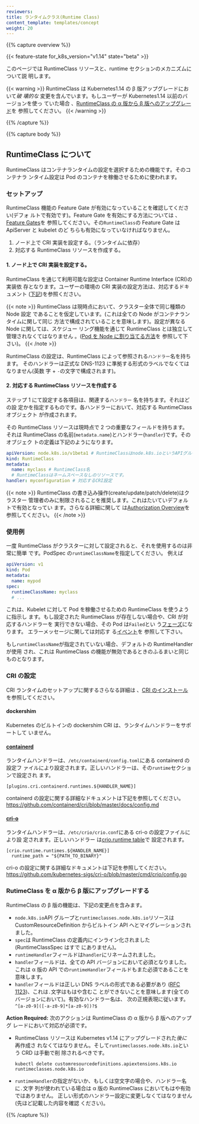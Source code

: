 ```yaml
---
reviewers:
title: ランタイムクラス(Runtime Class)
content_template: templates/concept
weight: 20
---
```


{{% capture overview %}}

{{< feature-state for_k8s_version="v1.14" state="beta" >}}

このページでは RuntimeClass リソースと、runtime セクションのメカニズムについて説
明します。

{{< warning >}} RuntimeClass は Kubernetes1.14 の β 版アップグレードにおいて*破
壊的な* 変更を含んでいます。もしユーザーが Kubernetes1.14 以前のバージョンを使っ
ていた場合
、[RuntimeClass の α 版から β 版へのアップグレード](#upgrading-runtimeclass-from-alpha-to-beta)を
参照してください。 {{< /warning >}}

{{% /capture %}}

{{% capture body %}}

## RuntimeClass について

RuntimeClass はコンテナランタイムの設定を選択するための機能です。そのコンテナラ
ンタイム設定は Pod のコンテナを稼働させるために使われます。

### セットアップ

RuntimeClass 機能の Feature Gate が有効になっていることを確認してください(デフォ
ルトで有効です)。Feature Gate を有効にする方法については
、[Feature Gates](/docs/reference/command-line-tools-reference/feature-gates/)を
参照してください。その`RuntimeClass`の Feature Gate は ApiServer と kubelet のど
ちらも有効になっていなければなりません。

1. ノード上で CRI 実装を設定する。（ランタイムに依存）
2. 対応する RuntimeClass リソースを作成する。

#### 1. ノード上で CRI 実装を設定する。

RuntimeClass を通じて利用可能な設定は Container Runtime Interface (CRI)の実装依
存となります。ユーザーの環境の CRI 実装の設定方法は、対応するドキュメント
([下記](#cri-configuration))を参照ください。

{{< note >}} RuntimeClass は現時点において、クラスター全体で同じ種類の Node 設定
であることを仮定しています。(これは全ての Node がコンテナランタイムに関して同じ
方法で構成されていることを意味します)。設定が異なる Node に関しては、スケジュー
リング機能を通じて RuntimeClass とは独立して管理されなくてはなりません
。([Pod を Node に割り当てる方法](/ja/docs/concepts/configuration/assign-pod-node/)を
参照して下さい)。 {{< /note >}}

RuntimeClass の設定は、RuntimeClass によって参照される`ハンドラー`名を持ちます。
そのハンドラーは正式な DNS-1123 に準拠する形式のラベルでなくてはなりません(英数
字 + `-`の文字で構成されます)。

#### 2. 対応する RuntimeClass リソースを作成する

ステップ 1 にて設定する各項目は、関連する`ハンドラー` 名を持ちます。それはどの設
定かを指定するものです。各ハンドラーにおいて、対応する RuntimeClass オブジェクト
が作成されます。

その RuntimeClass リソースは現時点で 2 つの重要なフィールドを持ちます。それは
RuntimeClass の名前(`metadata.name`)とハンドラー(`handler`)です。そのオブジェク
トの定義は下記のようになります。

```yaml
apiVersion: node.k8s.io/v1beta1 # RuntimeClassはnode.k8s.ioというAPIグループで定義されます。
kind: RuntimeClass
metadata:
  name: myclass # RuntimeClass名
  # RuntimeClassはネームスペースなしのリソースです。
handler: myconfiguration # 対応するCRI設定
```

{{< note >}} RuntimeClass の書き込み操作(create/update/patch/delete)はクラスター
管理者のみに制限されることを推奨します。これはたいていデフォルトで有効となってい
ます。さらなる詳細に関して
は[Authorization Overview](/docs/reference/access-authn-authz/authorization/)を
参照してください。 {{< /note >}}

### 使用例

一度 RuntimeClass がクラスターに対して設定されると、それを使用するのは非常に簡単
です。PodSpec の`runtimeClassName`を指定してください。
例えば

```yaml
apiVersion: v1
kind: Pod
metadata:
  name: mypod
spec:
  runtimeClassName: myclass
  # ...
```

これは、Kubelet に対して Pod を稼働させるための RuntimeClass を使うように指示し
ます。もし設定された RuntimeClass が存在しない場合や、CRI が対応するハンドラーを
実行できない場合、その Pod は`Failed`とい
う[フェーズ](/docs/concepts/workloads/pods/pod-lifecycle/#pod-phase)になります。
エラーメッセージに関しては対応す
る[イベント](/docs/tasks/debug-application-cluster/debug-application-introspection/)を
参照して下さい。

もし`runtimeClassName`が指定されていない場合、デフォルトの RuntimeHandler が使用
され、これは RuntimeClass の機能が無効であるときのふるまいと同じものとなります。

### CRI の設定

CRI ランタイムのセットアップに関するさらなる詳細は
、[CRI のインストール](/docs/setup/cri/)を参照してください。

#### dockershim

Kubernetes のビルトインの dockershim CRI は、ランタイムハンドラーをサポートして
いません。

#### [containerd](https://containerd.io/)

ランタイムハンドラーは、`/etc/containerd/config.toml`にある containerd の設定フ
ァイルにより設定されます。正しいハンドラーは、その`runtime`セクションで設定され
ます。

```
[plugins.cri.containerd.runtimes.${HANDLER_NAME}]
```

containerd の設定に関する詳細なドキュメントは下記を参照してください。
https://github.com/containerd/cri/blob/master/docs/config.md

#### [cri-o](https://cri-o.io/)

ランタイムハンドラーは、`/etc/crio/crio.conf`にある cri-o の設定ファイルにより設
定されます。正しいハンドラー
は[crio.runtime table](https://github.com/kubernetes-sigs/cri-o/blob/master/docs/crio.conf.5.md#crioruntime-table)で
設定されます。

```
[crio.runtime.runtimes.${HANDLER_NAME}]
  runtime_path = "${PATH_TO_BINARY}"
```

cri-o の設定に関する詳細なドキュメントは下記を参照してください。
https://github.com/kubernetes-sigs/cri-o/blob/master/cmd/crio/config.go

### RutimeClass を α 版から β 版にアップグレードする

RuntimeClass の β 版の機能は、下記の変更点を含みます。

- `node.k8s.io`API グループと`runtimeclasses.node.k8s.io`リソースは
  CustomResourceDefinition からビルトイン API へとマイグレーションされました。
- `spec`は RuntimeClass の定義内にインライン化されました(RuntimeClassSpec はすで
  にありません)。
- `runtimeHandler`フィールドは`handler`にリネームされました。
- `handler`フィールドは、全ての API バージョンにおいて必須となりました。これは α
  版の API での`runtimeHandler`フィールドもまた必須であることを意味します。
- `handler`フィールドは正しい DNS ラベルの形式である必要があり
  ([RFC 1123](https://tools.ietf.org/html/rfc1123))、これは`.`文字はもはや含むこ
  とができないことを意味します(全てのバージョンにおいて)。有効なハンドラー名は、
  次の正規表現に従います。`^[a-z0-9]([-a-z0-9]*[a-z0-9])?$`

**Action Required:** 次のアクションは RuntimeClass の α 版から β 版へのアップグ
レードにおいて対応が必須です。

- RuntimeClass リソースは Kubernetes v1.14 にアップグレードされた*後に* 再作成さ
  れなくてはなりません。そして`runtimeclasses.node.k8s.io`という CRD は手動で削
  除されるべきです。
  ```
  kubectl delete customresourcedefinitions.apiextensions.k8s.io runtimeclasses.node.k8s.io
  ```
- `runtimeHandler`の指定がないか、もしくは空文字の場合や、ハンドラー名に`.`文字
  列が使われている場合は α 版の RuntimeClass においてもはや有効ではありません。
  正しい形式のハンドラー設定に変更しなくてはなりません(先ほど記載した内容を確認
  ください)。

{{% /capture %}}
